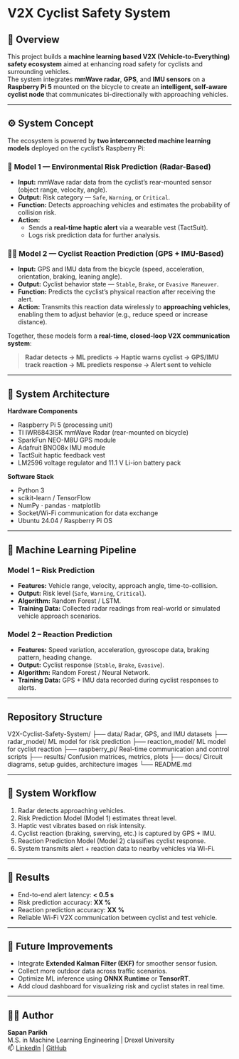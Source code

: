 # V2X Cyclist Safety System

## 🧠 Overview
This project builds a **machine learning based V2X (Vehicle-to-Everything) safety ecosystem** aimed at enhancing road safety for cyclists and surrounding vehicles.  
The system integrates **mmWave radar**, **GPS**, and **IMU sensors** on a **Raspberry Pi 5** mounted on the bicycle to create an **intelligent, self-aware cyclist node** that communicates bi-directionally with approaching vehicles.

---

## ⚙️ System Concept
The ecosystem is powered by **two interconnected machine learning models** deployed on the cyclist’s Raspberry Pi:

### 🚗 **Model 1 — Environmental Risk Prediction (Radar-Based)**
- **Input:** mmWave radar data from the cyclist’s rear-mounted sensor (object range, velocity, angle).  
- **Output:** Risk category — `Safe`, `Warning`, or `Critical`.  
- **Function:** Detects approaching vehicles and estimates the probability of collision risk.  
- **Action:**  
  - Sends a **real-time haptic alert** via a wearable vest (TactSuit).  
  - Logs risk prediction data for further analysis.

### 🚴‍♀️ **Model 2 — Cyclist Reaction Prediction (GPS + IMU-Based)**
- **Input:** GPS and IMU data from the bicycle (speed, acceleration, orientation, braking, leaning angle).  
- **Output:** Cyclist behavior state — `Stable`, `Brake`, or `Evasive Maneuver`.  
- **Function:** Predicts the cyclist’s physical reaction after receiving the alert.  
- **Action:** Transmits this reaction data wirelessly to **approaching vehicles**, enabling them to adjust behavior (e.g., reduce speed or increase distance).

Together, these models form a **real-time, closed-loop V2X communication system**:
> **Radar detects → ML predicts → Haptic warns cyclist → GPS/IMU track reaction → ML predicts response → Alert sent to vehicle**

---

## 🧩 System Architecture
**Hardware Components**
- Raspberry Pi 5 (processing unit)  
- TI IWR6843ISK mmWave Radar (rear-mounted on bicycle)  
- SparkFun NEO-M8U GPS module  
- Adafruit BNO08x IMU module  
- TactSuit haptic feedback vest  
- LM2596 voltage regulator and 11.1 V Li-ion battery pack  

**Software Stack**
- Python 3  
- scikit-learn / TensorFlow  
- NumPy · pandas · matplotlib  
- Socket/Wi-Fi communication for data exchange  
- Ubuntu 24.04 / Raspberry Pi OS  

---

## 🤖 Machine Learning Pipeline
### **Model 1 – Risk Prediction**
- **Features:** Vehicle range, velocity, approach angle, time-to-collision.  
- **Output:** Risk level (`Safe`, `Warning`, `Critical`).  
- **Algorithm:** Random Forest / LSTM.  
- **Training Data:** Collected radar readings from real-world or simulated vehicle approach scenarios.  

### **Model 2 – Reaction Prediction**
- **Features:** Speed variation, acceleration, gyroscope data, braking pattern, heading change.  
- **Output:** Cyclist response (`Stable`, `Brake`, `Evasive`).  
- **Algorithm:** Random Forest / Neural Network.  
- **Training Data:** GPS + IMU data recorded during cyclist responses to alerts.

---

## Repository Structure
V2X-Cyclist-Safety-System/
├── data/ Radar, GPS, and IMU datasets
├── radar_model/ ML model for risk prediction
├── reaction_model/ ML model for cyclist reaction
├── raspberry_pi/ Real-time communication and control scripts
├── results/ Confusion matrices, metrics, plots
├── docs/ Circuit diagrams, setup guides, architecture images
└── README.md

---

## 🚀 System Workflow
1. Radar detects approaching vehicles.  
2. Risk Prediction Model (Model 1) estimates threat level.  
3. Haptic vest vibrates based on risk intensity.  
4. Cyclist reaction (braking, swerving, etc.) is captured by GPS + IMU.  
5. Reaction Prediction Model (Model 2) classifies cyclist response.  
6. System transmits alert + reaction data to nearby vehicles via Wi-Fi.  

---

## 🧪 Results
- End-to-end alert latency: **< 0.5 s**  
- Risk prediction accuracy: **XX %**  
- Reaction prediction accuracy: **XX %**  
- Reliable Wi-Fi V2X communication between cyclist and test vehicle.  

---

## 🔮 Future Improvements
- Integrate **Extended Kalman Filter (EKF)** for smoother sensor fusion.  
- Collect more outdoor data across traffic scenarios.  
- Optimize ML inference using **ONNX Runtime** or **TensorRT**.  
- Add cloud dashboard for visualizing risk and cyclist states in real time.  

---

## 👩‍💻 Author
**Sapan Parikh**  
M.S. in Machine Learning Engineering | Drexel University  
📫 [LinkedIn](https://www.linkedin.com/in/sapan-parikh13/)  |  [GitHub](https://github.com/Sapan2003)
